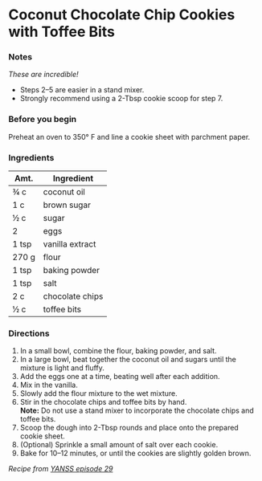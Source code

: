 # Coconut Chocolate Chip Cookies with Toffee Bits

### Notes
*These are incredible!*
- Steps 2–5 are easier in a stand mixer. 
- Strongly recommend using a 2-Tbsp cookie scoop for step 7.


### Before you begin
Preheat an oven to 350° F and line a cookie sheet with parchment paper.
### Ingredients


| Amt. | Ingredient |
| ----------- | ----------- |
| ¾ c | coconut oil |
| 1 c | brown sugar |
| ½ c | sugar |
| 2 | eggs|
| 1 tsp | vanilla extract|
| 270 g | flour |
| 1 tsp | baking powder |
| 1 tsp | salt |
| 2 c | chocolate chips |
| ½ c | toffee bits |

### Directions
1. In a small bowl, combine the flour, baking powder, and salt.
2. In a large bowl, beat together the coconut oil and sugars until the mixture is light and fluffy. 
3. Add the eggs one at a time, beating well after each addition. 
4. Mix in the vanilla.
5. Slowly add the flour mixture to the wet mixture. 
6. Stir in the chocolate chips and toffee bits by hand.\
**Note:** Do not use a stand mixer to incorporate the chocolate chips and toffee bits.
7. Scoop the dough into 2-Tbsp rounds and place onto the prepared cookie sheet. 
8. (Optional) Sprinkle a small amount of salt over each cookie.
9. Bake for 10–12 minutes, or until the cookies are slightly golden brown.

*Recipe from [YANSS episode 29](https://youarenotsosmart.com/cookie-recipes/coconut-chocolate-chip-cookies/)*
